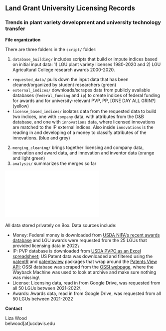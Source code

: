## Land Grant University Licensing Records

### Trends in plant variety development and university technology transfer

**File organization**

There are three folders in the `script/` folder:

1.  `database_building/` includes scripts that build or impute indices based on initial input data: 1) LGU plant variety licenses 1980-2020 and 2) LGU Agricultural College research awards 2000-2020.

-   `requested_data/` pulls down the input data that has been cleaned/organized by student researchers (green)
-   `external_indices/` downloads/scrapes data from publicly available databases (`federal_funding` and `ip`) to create indices of federal funding for awards and for university-relevant PVP, PP, [ONE DAY ALL GRIN?] (yellow)
-   `license_based_indices/` isolates data from the requested data to build two indices, one with `company` data, with attributes from the D&B database, and one with `innovations` data, where licensed innovations are matched to the IP external indices. Also inside `innovations` is the reading in and developing of a money to classify attributes of the innovations. (blue and grey)

2.  `merging_cleaning/` brings together licensing and company data, innovation and award data, and innovation and inventor data (orange and light green)
3.  `analysis/` summarizes the merges so far

![](img/lgu_workflow.pdf)

All data stored privately on Box. Data sources include:

-   Money: Federal money is downloaded from [USDA NIFA's recent awards database](https://portal.nifa.usda.gov/lmd4/recent_awards) and LGU awards were requested from the 25 LGUs that provided licensing data in 2022\
-   IP: PVP database is downloaded from [USDA PVPO as an Excel spreadsheet](https://www.ams.usda.gov/services/plant-variety-protection/application-status); US Patent data was downloaded and filtered using the [patentR](https://cran.r-project.org/web/packages/patentr/patentr.pdf) and [patentsview](https://cran.r-project.org/web/packages/patentsview/patentsview.pdf) packages that wrap around the [Patents View API](https://patentsview.org/apis/api-endpoints); OSSI database was scraped from the [OSSI webpage](https://osseeds.org/), where the Wayback Machine was used to look at archive and make sure nothing was missing\
-   License: Licensing data, read in from Google Drive, was requested from all 50 LGUs between 2021-2022\
-   Awards: Awards data, read in from Google Drive, was requested from all 50 LGUs between 2021-2022

**Contact**

Liza Wood\
belwood[at]ucdavis.edu
